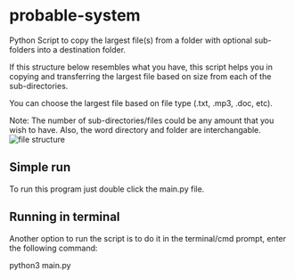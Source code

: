 # probable-system
Python Script to copy the largest file(s) from a folder with optional sub-folders into a destination folder.  

If this structure below resembles what you have, this script helps you in copying and transferring the largest file based on size from each of the sub-directories.

You can choose the largest file based on file type (.txt, .mp3, .doc, etc). 

Note: The number of sub-directories/files could be any amount that you wish to have. Also, the word directory and folder are interchangable. 
![file structure](https://github.com/ReStartQ/probable-system/blob/main/Structure.png)

## Simple run
To run this program just double click the main.py file.
## Running in terminal 
Another option to run the script is to do it in the terminal/cmd prompt, enter the following command:

python3 main.py


